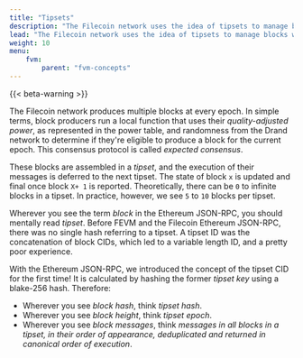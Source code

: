 ```yaml
---
title: "Tipsets"
description: "The Filecoin network uses the idea of tipsets to manage blocks within the blockchain. This page details what a tipset is, how they differ to blocks in other blockchains, and how developers should deal with tipsets."
lead: "The Filecoin network uses the idea of tipsets to manage blocks within the blockchain. This page details what a tipset is, how they differ to blocks in other blockchains, and how developers should deal with tipsets."
weight: 10
menu:
    fvm:
        parent: "fvm-concepts"
---
```


{{< beta-warning >}}

The Filecoin network produces multiple blocks at every epoch. In simple terms, block producers run a local function that uses their _quality-adjusted power_, as represented in the power table, and randomness from the Drand network to determine if they're eligible to produce a block for the current epoch. This consensus protocol is called _expected consensus_.

These blocks are assembled in a _tipset_, and the execution of their messages is deferred to the next tipset. The state of block `x` is updated and final once block `X+ 1` is reported. Theoretically, there can be `0` to infinite blocks in a tipset. In practice, however, we see `5` to `10` blocks per tipset.

Wherever you see the term _block_ in the Ethereum JSON-RPC, you should mentally read _tipset_. Before FEVM and the Filecoin Ethereum JSON-RPC, there was no single hash referring to a tipset. A tipset ID was the concatenation of block CIDs, which led to a variable length ID, and a pretty poor experience.

With the Ethereum JSON-RPC, we introduced the concept of the tipset CID for the first time! It is calculated by hashing the former _tipset key_ using a blake-256 hash. Therefore:

- Wherever you see _block hash_, think _tipset hash_.
- Wherever you see _block height_, think _tipset epoch_.
- Wherever you see _block messages_, think _messages in all blocks in a tipset, in their order of appearance, deduplicated and returned in canonical order of execution_.
